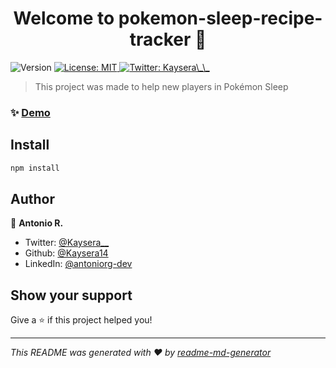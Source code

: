 <h1 align="center">Welcome to pokemon-sleep-recipe-tracker 👋</h1>
<p>
  <img alt="Version" src="https://img.shields.io/badge/version-0.7.0-blue.svg?cacheSeconds=2592000" />
  <a href="#" target="_blank">
    <img alt="License: MIT" src="https://img.shields.io/badge/License-MIT-yellow.svg" />
  </a>
  <a href="https://twitter.com/Kaysera__" target="_blank">
    <img alt="Twitter: Kaysera\_\_" src="https://img.shields.io/twitter/follow/Kaysera\_\_.svg?style=social" />
  </a>
</p>

> This project was made to help new players in Pokémon Sleep

### ✨ [Demo](https://sleep-recipe-tracker.netlify.app)

## Install

```sh
npm install
```

## Author

👤 **Antonio R.**

* Twitter: [@Kaysera\_\_](https://twitter.com/Kaysera\_\_)
* Github: [@Kaysera14](https://github.com/Kaysera14)
* LinkedIn: [@antoniorg-dev](https://linkedin.com/in/antoniorg-dev)

## Show your support

Give a ⭐️ if this project helped you!

***
_This README was generated with ❤️ by [readme-md-generator](https://github.com/kefranabg/readme-md-generator)_
